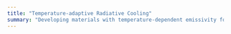 ```yaml
---
title: "Temperature-adaptive Radiative Cooling"
summary: "Developing materials with temperature-dependent emissivity for energy-efficient thermal regulation."
---
```


